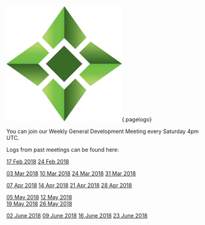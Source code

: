 ![Logo](/uploads/logo.png "Logo"){.pagelogo}
<!-- TITLE: Meetings -->
<!-- SUBTITLE: Ellaism - A stable network with no premine and no dev fees -->

You can join our Weekly General Development Meeting every Saturday 4pm UTC.

Logs from past meetings can be found here:

[17 Feb 2018](https://github.com/ellaism/meta/blob/master/logs/20180217-dev-meeting.md)
[24 Feb 2018](https://github.com/ellaism/meta/blob/master/logs/20180224-dev-meeting.md)  

[03 Mar 2018](https://github.com/ellaism/meta/blob/master/logs/20180303-dev-meeting.md)
[10 Mar 2018](https://github.com/ellaism/meta/blob/master/logs/20180310-dev-meeting.md)
[24 Mar 2018](https://github.com/ellaism/meta/blob/master/logs/20180324-dev-meeting.md)
[31 Mar 2018](https://github.com/ellaism/meta/blob/master/logs/20180331-dev-meeting.md)  

[07 Apr 2018](https://github.com/ellaism/meta/blob/master/logs/20180407-dev-meeting.md)
[14 Apr 2018](https://github.com/ellaism/meta/blob/master/logs/20180414-dev-meeting.md)
[21 Apr 2018](https://github.com/ellaism/meta/blob/master/logs/20180421-dev-meeting.md)
[28 Apr 2018](https://github.com/ellaism/meta/blob/master/logs/20180428-dev-meeting.md)  

[05  May 2018](https://github.com/ellaism/meta/blob/master/logs/20180505-dev-meeting.md)
[12 May 2018](https://github.com/ellaism/meta/blob/master/logs/20180512-dev-meeting.md)  
[19 May 2018](https://github.com/ellaism/meta/blob/master/logs/20180519-dev-meeting.md)
[26 May 2018](https://github.com/ellaism/meta/blob/master/logs/20180526-dev-meeting.md)

[02 June 2018](https://github.com/ellaism/meta/blob/master/logs/20180602-dev-meeting.md)
[09 June 2018](https://github.com/ellaism/meta/blob/master/logs/20180609-dev-meeting.md)
[16 June 2018](https://github.com/ellaism/meta/blob/master/logs/20180616-dev-meeting.md)
[23 June 2018](https://github.com/ellaism/meta/blob/master/logs/20180623-dev-meeting.md)